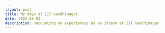 ```yaml
---
layout: post
title: My days at IIT Gandhinagar.
date: 2022-08-01
description: Recounting my experiences as an intern at IIT Gandhinagar, Gujarat, India
---
```

